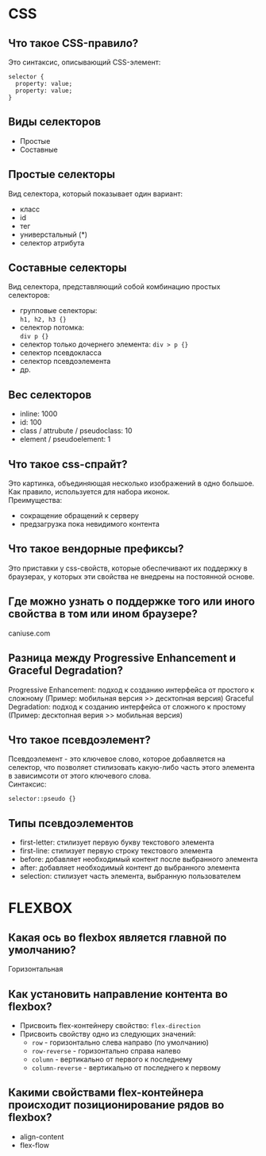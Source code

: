 # CSS

## Что такое CSS-правило?
Это синтаксис, описывающий CSS-элемент:
```
selector {
  property: value;
  property: value;
}
```

## Виды селекторов
- Простые
- Составные

## Простые селекторы
Вид селектора, который показывает один вариант:
- класс
- id
- тег
- универстальный (*)
- селектор атрибута

## Составные селекторы
Вид селектора, представляющий собой комбинацию простых селекторов:
- групповые селекторы:  
`h1, h2, h3 {}`
- селектор потомка:  
`div p {}`
- селектор только дочернего элемента:
`div > p {}`
- селектор псевдокласса
- селектор псевдоэлемента
- др.

## Вес селекторов
- inline: 1000
- id: 100
- class / attrubute / pseudoclass: 10
- element / pseudoelement: 1

## Что такое css-спрайт?
Это картинка, объединяющая несколько изображений в одно большое. Как правило, используется для набора иконок.  
Преимущества:
- сокращение обращений к серверу
- предзагрузка пока невидимого контента

## Что такое вендорные префиксы?
Это приставки у css-свойств, которые обеспечивают их поддержку в браузерах, у которых эти свойства не внедрены на постоянной основе.

## Где можно узнать о поддержке того или иного свойства в том или ином браузере?
caniuse.com

## Разница между Progressive Enhancement и Graceful Degradation?
Progressive Enhancement: подход к созданию интерфейса от простого к сложному (Пример: мобильная версия >> десктопная версия)
Graceful Degradation: подход к созданию интерфейса от сложного к простому (Пример: десктопная верия >> мобильная версия)

## Что такое псевдоэлемент?
Псевдоэлемент - это ключевое слово, которое добавляется на селектор, что позволяет стилизовать какую-либо часть этого элемента в зависимсоти от этого ключевого слова.  
Синтаксис:
```
selector::pseudo {}
```

## Типы псевдоэлементов
- first-letter: стилизует первую букву текстового элемента
- first-line: стилизует первую строку текстового элемента
- before: добавляет необходимый контент после выбранного элемента
- after: добавляет необходимый контент до выбранного элемента
- selection: стилизует часть элемента, выбранную пользователем


# FLEXBOX

## Какая ось во flexbox является главной по умолчанию?
Горизонтальная

## Как установить направление контента во flexbox?
- Присвоить flex-контейнеру свойство: `flex-direction`
- Присвоить свойству одно из следующих значений:
  - `row` - горизонтально слева направо (по умолчанию)
  - `row-reverse` - горизонтально справа налево
  - `column` - вертикально от первого к последнему
  - `column-reverse` - вертикально от последнего к первому


## Какими свойствами flex-контейнера происходит позиционирование рядов во flexbox?
- align-content
- flex-flow